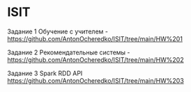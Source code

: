 # ISIT

Задание 1 Обучение с учителем - https://github.com/AntonOcheredko/ISIT/tree/main/HW%201

Задание 2 Рекомендательные системы - https://github.com/AntonOcheredko/ISIT/tree/main/HW%202

Задание 3 Spark RDD API https://github.com/AntonOcheredko/ISIT/tree/main/HW%203
